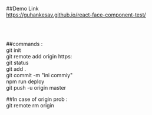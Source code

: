##Demo Link <br/>
<h>https://guhankesav.github.io/react-face-component-test/<h/>

<br/>
<br/>


##commands :<br/>
git init<br/>
git remote add origin https: <br/>
git status<br/>
git add .<br/>
git commit -m "ini commiy"<br/>
npm run deploy<br/>
git push -u origin master<br/>

##In case of origin prob :<br/>
git remote rm origin

